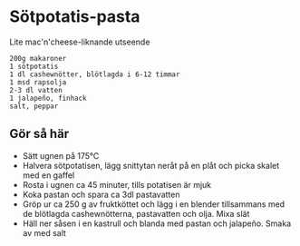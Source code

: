 # Sötpotatis-pasta
Lite mac'n'cheese-liknande utseende

```
200g makaroner
1 sötpotatis
1 dl cashewnötter, blötlagda i 6-12 timmar
1 msd rapsolja
2-3 dl vatten
1 jalapeño, finhack
salt, peppar
```

## Gör så här
* Sätt ugnen på 175°C 
* Halvera sötpotatisen, lägg snittytan neråt på en plåt och picka skalet med en gaffel
* Rosta i ugnen ca 45 minuter, tills potatisen är mjuk
* Koka pastan och spara ca 3dl pastavatten
* Gröp ur ca 250 g av fruktköttet och lägg i en blender tillsammans med de
  blötlagda cashewnötterna, pastavatten och olja. Mixa slät
* Häll ner såsen i en kastrull och blanda med pastan och jalapeño. Smaka av med
  salt
